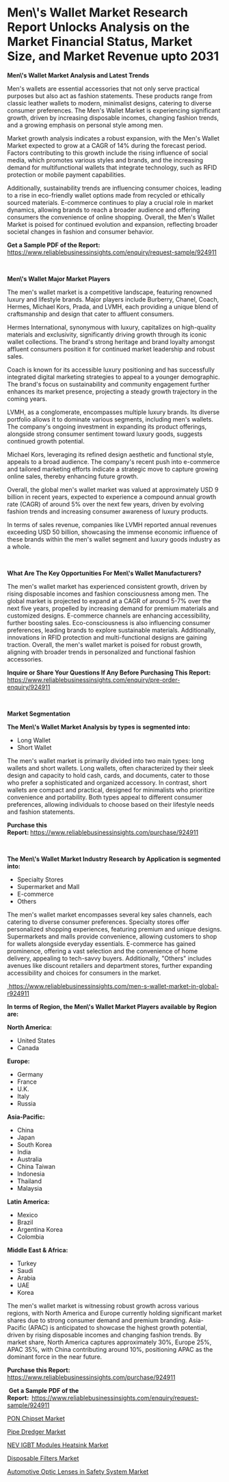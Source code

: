 <p><h1>Men\'s Wallet Market Research Report Unlocks Analysis on the Market Financial Status, Market Size, and Market Revenue upto 2031</h1></p><p><strong>Men\'s Wallet Market Analysis and Latest Trends</strong></p>
<p><p>Men's wallets are essential accessories that not only serve practical purposes but also act as fashion statements. These products range from classic leather wallets to modern, minimalist designs, catering to diverse consumer preferences. The Men's Wallet Market is experiencing significant growth, driven by increasing disposable incomes, changing fashion trends, and a growing emphasis on personal style among men. </p><p>Market growth analysis indicates a robust expansion, with the Men's Wallet Market expected to grow at a CAGR of 14% during the forecast period. Factors contributing to this growth include the rising influence of social media, which promotes various styles and brands, and the increasing demand for multifunctional wallets that integrate technology, such as RFID protection or mobile payment capabilities.</p><p>Additionally, sustainability trends are influencing consumer choices, leading to a rise in eco-friendly wallet options made from recycled or ethically sourced materials. E-commerce continues to play a crucial role in market dynamics, allowing brands to reach a broader audience and offering consumers the convenience of online shopping. Overall, the Men's Wallet Market is poised for continued evolution and expansion, reflecting broader societal changes in fashion and consumer behavior.</p></p>
<p><strong>Get a Sample PDF of the Report:&nbsp;</strong> <a href="https://www.reliablebusinessinsights.com/enquiry/request-sample/924911?utm_campaign=39&utm_medium=2&utm_source=Github&utm_content=ia&utm_term=02102024&utm_id=mens-wallet">https://www.reliablebusinessinsights.com/enquiry/request-sample/924911</a></p>
<p>&nbsp;</p>
<p><strong>Men\'s Wallet Major Market Players</strong></p>
<p><p>The men's wallet market is a competitive landscape, featuring renowned luxury and lifestyle brands. Major players include Burberry, Chanel, Coach, Hermes, Michael Kors, Prada, and LVMH, each providing a unique blend of craftsmanship and design that cater to affluent consumers. </p><p>Hermes International, synonymous with luxury, capitalizes on high-quality materials and exclusivity, significantly driving growth through its iconic wallet collections. The brand's strong heritage and brand loyalty amongst affluent consumers position it for continued market leadership and robust sales.</p><p>Coach is known for its accessible luxury positioning and has successfully integrated digital marketing strategies to appeal to a younger demographic. The brand's focus on sustainability and community engagement further enhances its market presence, projecting a steady growth trajectory in the coming years.</p><p>LVMH, as a conglomerate, encompasses multiple luxury brands. Its diverse portfolio allows it to dominate various segments, including men's wallets. The company's ongoing investment in expanding its product offerings, alongside strong consumer sentiment toward luxury goods, suggests continued growth potential.</p><p>Michael Kors, leveraging its refined design aesthetic and functional style, appeals to a broad audience. The company's recent push into e-commerce and tailored marketing efforts indicate a strategic move to capture growing online sales, thereby enhancing future growth.</p><p>Overall, the global men's wallet market was valued at approximately USD 9 billion in recent years, expected to experience a compound annual growth rate (CAGR) of around 5% over the next few years, driven by evolving fashion trends and increasing consumer awareness of luxury products. </p><p>In terms of sales revenue, companies like LVMH reported annual revenues exceeding USD 50 billion, showcasing the immense economic influence of these brands within the men's wallet segment and luxury goods industry as a whole.</p></p>
<p>&nbsp;</p>
<p><strong>What Are The Key Opportunities For Men\'s Wallet Manufacturers?</strong></p>
<p><p>The men's wallet market has experienced consistent growth, driven by rising disposable incomes and fashion consciousness among men. The global market is projected to expand at a CAGR of around 5-7% over the next five years, propelled by increasing demand for premium materials and customized designs. E-commerce channels are enhancing accessibility, further boosting sales. Eco-consciousness is also influencing consumer preferences, leading brands to explore sustainable materials. Additionally, innovations in RFID protection and multi-functional designs are gaining traction. Overall, the men's wallet market is poised for robust growth, aligning with broader trends in personalized and functional fashion accessories.</p></p>
<p><strong>Inquire or Share Your Questions If Any Before Purchasing This Report:</strong> <a href="https://www.reliablebusinessinsights.com/enquiry/pre-order-enquiry/924911?utm_campaign=39&utm_medium=2&utm_source=Github&utm_content=ia&utm_term=02102024&utm_id=mens-wallet">https://www.reliablebusinessinsights.com/enquiry/pre-order-enquiry/924911</a></p>
<p>&nbsp;</p>
<p><strong>Market Segmentation</strong></p>
<p><strong>The Men\'s Wallet Market Analysis by types is segmented into:</strong></p>
<p><ul><li>Long Wallet</li><li>Short Wallet</li></ul></p>
<p><p>The men's wallet market is primarily divided into two main types: long wallets and short wallets. Long wallets, often characterized by their sleek design and capacity to hold cash, cards, and documents, cater to those who prefer a sophisticated and organized accessory. In contrast, short wallets are compact and practical, designed for minimalists who prioritize convenience and portability. Both types appeal to different consumer preferences, allowing individuals to choose based on their lifestyle needs and fashion statements.</p></p>
<p><strong>Purchase this Report:&nbsp;</strong><a href="https://www.reliablebusinessinsights.com/purchase/924911?utm_campaign=39&utm_medium=2&utm_source=Github&utm_content=ia&utm_term=02102024&utm_id=mens-wallet">https://www.reliablebusinessinsights.com/purchase/924911</a></p>
<p>&nbsp;</p>
<p><strong>The Men\'s Wallet Market Industry Research by Application is segmented into:</strong></p>
<p><ul><li>Specialty Stores</li><li>Supermarket and Mall</li><li>E-commerce</li><li>Others</li></ul></p>
<p><p>The men's wallet market encompasses several key sales channels, each catering to diverse consumer preferences. Specialty stores offer personalized shopping experiences, featuring premium and unique designs. Supermarkets and malls provide convenience, allowing customers to shop for wallets alongside everyday essentials. E-commerce has gained prominence, offering a vast selection and the convenience of home delivery, appealing to tech-savvy buyers. Additionally, "Others" includes avenues like discount retailers and department stores, further expanding accessibility and choices for consumers in the market.</p></p>
<p><a href="https://www.reliablebusinessinsights.com/men-s-wallet-market-in-global-r924911?utm_campaign=39&utm_medium=2&utm_source=Github&utm_content=ia&utm_term=02102024&utm_id=mens-wallet">&nbsp;https://www.reliablebusinessinsights.com/men-s-wallet-market-in-global-r924911</a></p>
<p><strong>In terms of Region, the Men\'s Wallet Market Players available by Region are:</strong></p>
<p>
    <p> <strong> North America: </strong>
        <ul>
            <li>United States</li>
            <li>Canada</li>
        </ul>
        </p> 
    <p> <strong> Europe: </strong>
        <ul>
            <li>Germany</li>
            <li>France</li>
            <li>U.K.</li>
            <li>Italy</li>
            <li>Russia</li>
        </ul>
        </p> 
    <p> <strong> Asia-Pacific: </strong>
        <ul>
            <li>China</li>
            <li>Japan</li>
            <li>South Korea</li>
            <li>India</li>
            <li>Australia</li>
            <li>China Taiwan</li>
            <li>Indonesia</li>
            <li>Thailand</li>
            <li>Malaysia</li>
        </ul>
        </p> 
    <p> <strong> Latin America: </strong>
        <ul>
            <li>Mexico</li>
            <li>Brazil</li>
            <li>Argentina Korea</li>
            <li>Colombia</li>
        </ul>
        </p> 
    <p> <strong> Middle East & Africa: </strong>
        <ul>
            <li>Turkey</li>
            <li>Saudi</li>
            <li>Arabia</li>
            <li>UAE</li>
            <li>Korea</li>
        </ul>
    </p>
    </p>
<p><p>The men's wallet market is witnessing robust growth across various regions, with North America and Europe currently holding significant market shares due to strong consumer demand and premium branding. Asia-Pacific (APAC) is anticipated to showcase the highest growth potential, driven by rising disposable incomes and changing fashion trends. By market share, North America captures approximately 30%, Europe 25%, APAC 35%, with China contributing around 10%, positioning APAC as the dominant force in the near future.</p></p>
<p><strong>Purchase this Report: </strong><a href="https://www.reliablebusinessinsights.com/purchase/924911?utm_campaign=39&utm_medium=2&utm_source=Github&utm_content=ia&utm_term=02102024&utm_id=mens-wallet">https://www.reliablebusinessinsights.com/purchase/924911</a></p>
<p>&nbsp;<strong>Get a Sample PDF of the Report:&nbsp;&nbsp;</strong><a href="https://www.reliablebusinessinsights.com/enquiry/request-sample/924911?utm_campaign=39&utm_medium=2&utm_source=Github&utm_content=ia&utm_term=02102024&utm_id=mens-wallet">https://www.reliablebusinessinsights.com/enquiry/request-sample/924911</a></p>
<p><strong></strong></p>
<p><p><a href="https://issuu.com/reportprime-2/docs/pon-chipset-market-size-2030.pptx_ef6ee7ecdcb8bb?utm_campaign=39&utm_medium=2&utm_source=Github&utm_content=ia&utm_term=02102024&utm_id=mens-wallet">PON Chipset Market</a></p><p><a href="https://www.linkedin.com/pulse/pipe-dredger-market-share-size-trends-industry-analysis-report-uqppf?utm_campaign=39&utm_medium=2&utm_source=Github&utm_content=ia&utm_term=02102024&utm_id=mens-wallet">Pipe Dredger Market</a></p><p><a href="https://issuu.com/reportprime-2/docs/nev-igbt-modules-heatsink-market-si_3b209b077ab79f?utm_campaign=39&utm_medium=2&utm_source=Github&utm_content=ia&utm_term=02102024&utm_id=mens-wallet">NEV IGBT Modules Heatsink Market</a></p><p><a href="https://www.linkedin.com/pulse/how-regional-global-trends-shaping-disposable-filters-market-28rzf?utm_campaign=39&utm_medium=2&utm_source=Github&utm_content=ia&utm_term=02102024&utm_id=mens-wallet">Disposable Filters Market</a></p><p><a href="https://github.com/KejsiLoshi121/Market-Research-Report-List-1/blob/main/automotive-optic-lenses-in-safety-system-market.md?utm_campaign=39&utm_medium=2&utm_source=Github&utm_content=ia&utm_term=02102024&utm_id=mens-wallet">Automotive Optic Lenses in Safety System Market</a></p></p>